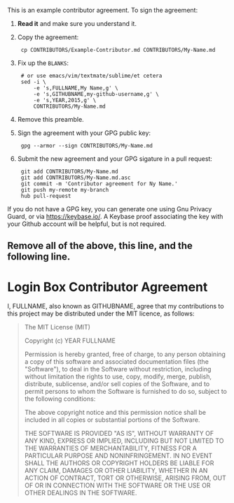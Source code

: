 This is an example contributor agreement. To sign the agreement:

1. **Read it** and make sure you understand it.

2. Copy the agreement:

        cp CONTRIBUTORS/Example-Contributor.md CONTRIBUTORS/My-Name.md

3. Fix up the `BLANKS`:

        # or use emacs/vim/textmate/sublime/et cetera
        sed -i \
            -e 's,FULLNAME,My Name,g' \
            -e 's,GITHUBNAME,my-github-username,g' \
            -e 's,YEAR,2015,g' \
            CONTRIBUTORS/My-Name.md

4. Remove this preamble.

5. Sign the agreement with your GPG public key:

        gpg --armor --sign CONTRIBUTORS/My-Name.md

6. Submit the new agreement and your GPG sigature in a pull request:

        git add CONTRIBUTORS/My-Name.md
        git add CONTRIBUTORS/My-Name.md.asc
        git commit -m 'Contributor agreement for Ny Name.'
        git push my-remote my-branch
        hub pull-request

If you do not have a GPG key, you can generate one using Gnu Privacy Guard, or via https://keybase.io/. A Keybase proof associating the key with your Github account will be helpful, but is not required.

Remove all of the above, this line, and the following line.
-----
# Login Box Contributor Agreement

I, FULLNAME, also known as GITHUBNAME, agree that my contributions to this project may be distributed under the MIT licence, as follows:

>The MIT License (MIT)
>
>Copyright (c) YEAR FULLNAME
>
>Permission is hereby granted, free of charge, to any person obtaining a copy
>of this software and associated documentation files (the "Software"), to deal
>in the Software without restriction, including without limitation the rights
>to use, copy, modify, merge, publish, distribute, sublicense, and/or sell
>copies of the Software, and to permit persons to whom the Software is
>furnished to do so, subject to the following conditions:
>
>The above copyright notice and this permission notice shall be included in
>all copies or substantial portions of the Software.
>
>THE SOFTWARE IS PROVIDED "AS IS", WITHOUT WARRANTY OF ANY KIND, EXPRESS OR
>IMPLIED, INCLUDING BUT NOT LIMITED TO THE WARRANTIES OF MERCHANTABILITY,
>FITNESS FOR A PARTICULAR PURPOSE AND NONINFRINGEMENT. IN NO EVENT SHALL THE
>AUTHORS OR COPYRIGHT HOLDERS BE LIABLE FOR ANY CLAIM, DAMAGES OR OTHER
>LIABILITY, WHETHER IN AN ACTION OF CONTRACT, TORT OR OTHERWISE, ARISING FROM,
>OUT OF OR IN CONNECTION WITH THE SOFTWARE OR THE USE OR OTHER DEALINGS IN
>THE SOFTWARE.

